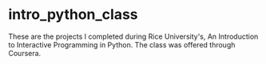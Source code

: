 intro_python_class
==================

These are the projects I completed during Rice University's, An Introduction to Interactive Programming in Python. The class was offered through Coursera.

